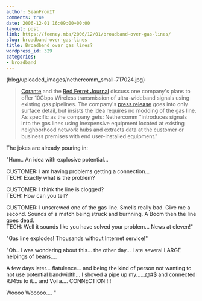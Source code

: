 ```yaml
---
author: SeanFromIT
comments: true
date: 2006-12-01 16:09:00+00:00
layout: post
link: https://feeney.mba/2006/12/01/broadband-over-gas-lines/
slug: broadband-over-gas-lines
title: Broadband over gas lines?
wordpress_id: 329
categories:
- broadband
---
```


(blog/uploaded_images/nethercomm_small-717024.jpg)

> [Corante](http://www.corante.com/importance/archives/2005/05/12/broadband_to_the_home_via_natural_gas_pipelines.php) and the [Red Ferret Journal](http://redferret.net/?p=5171) discuss one company's plans to offer 10Gbps Wireless transmission of ultra-wideband signals using existing gas pipelines. The company's [press release](http://www.nethercomm.com/headline2.htm) goes into only surface detail, but insists the idea requires no modding of the gas line. As specific as the company gets: Nethercomm "introduces signals into the gas lines using inexpensive equipment located at existing neighborhood network hubs and extracts data at the customer or business premises with end user-installed equipment."

The jokes are already pouring in:  
  
"Hum.. An idea with explosive potential...  
  
CUSTOMER: I am having problems getting a connection...  
TECH: Exactly what is the problem?  
  
CUSTOMER: I think the line is clogged?  
TECH: How can you tell?  
  
CUSTOMER: I unscrewed one of the gas line. Smells really bad. Give me a second. Sounds of a match being struck and burnning. A Boom then the line goes dead.  
TECH: Well it sounds like you have solved your problem... News at eleven!"  
  
"Gas line explodes! Thousands without Internet service!"  
  
"Oh.. I was wondering about this... the other day... I ate several LARGE helpings of beans....  
  
A few days later... flatulence... and being the kind of person not wanting to not use potential bandwidth... I shoved a pipe up my......@#$ and connected RJ45s to it... and Voila.... CONNECTION!!!!  
  
Woooo Wooooo.... "
